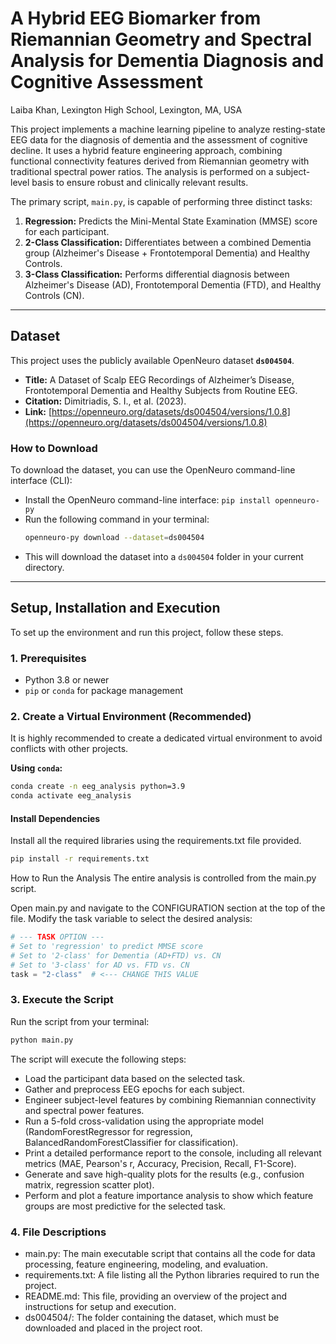 # A Hybrid EEG Biomarker from Riemannian Geometry and Spectral Analysis for Dementia Diagnosis and Cognitive Assessment
Laiba Khan, Lexington High School, Lexington, MA, USA


This project implements a machine learning pipeline to analyze resting-state EEG data for the diagnosis of dementia and the assessment of cognitive decline. It uses a hybrid feature engineering approach, combining functional connectivity features derived from Riemannian geometry with traditional spectral power ratios. The analysis is performed on a subject-level basis to ensure robust and clinically relevant results.

The primary script, `main.py`, is capable of performing three distinct tasks:
1.  **Regression:** Predicts the Mini-Mental State Examination (MMSE) score for each participant.
2.  **2-Class Classification:** Differentiates between a combined Dementia group (Alzheimer's Disease + Frontotemporal Dementia) and Healthy Controls.
3.  **3-Class Classification:** Performs differential diagnosis between Alzheimer's Disease (AD), Frontotemporal Dementia (FTD), and Healthy Controls (CN).

---

## Dataset

This project uses the publicly available OpenNeuro dataset **`ds004504`**.

-   **Title:** A Dataset of Scalp EEG Recordings of Alzheimer’s Disease, Frontotemporal Dementia and Healthy Subjects from Routine EEG.
-   **Citation:** Dimitriadis, S. I., et al. (2023).
-   **Link:** [https://openneuro.org/datasets/ds004504/versions/1.0.8](https://openneuro.org/datasets/ds004504/versions/1.0.8)

### How to Download
To download the dataset, you can use the OpenNeuro command-line interface (CLI):
   - Install the OpenNeuro command-line interface: `pip install openneuro-py`
   - Run the following command in your terminal:
     ```bash
     openneuro-py download --dataset=ds004504
     ```
   - This will download the dataset into a `ds004504` folder in your current directory.

---

## Setup, Installation and Execution

To set up the environment and run this project, follow these steps.

### 1. Prerequisites
- Python 3.8 or newer
- `pip` or `conda` for package management



### 2. Create a Virtual Environment (Recommended)

It is highly recommended to create a dedicated virtual environment to avoid conflicts with other projects.

**Using `conda`:**
```bash
conda create -n eeg_analysis python=3.9
conda activate eeg_analysis
```
#### Install Dependencies

Install all the required libraries using the requirements.txt file provided.

```bash
pip install -r requirements.txt
```

How to Run the Analysis
The entire analysis is controlled from the main.py script.


Open main.py and navigate to the CONFIGURATION section at the top of the file. Modify the task variable to select the desired analysis:

 ```Python
# --- TASK OPTION ---
# Set to 'regression' to predict MMSE score
# Set to '2-class' for Dementia (AD+FTD) vs. CN
# Set to '3-class' for AD vs. FTD vs. CN
task = "2-class"  # <--- CHANGE THIS VALUE
 ```
### 3. Execute the Script

Run the script from your terminal:

```bash
python main.py
```
The script will execute the following steps:

- Load the participant data based on the selected task.
- Gather and preprocess EEG epochs for each subject.
- Engineer subject-level features by combining Riemannian connectivity and spectral power features.
- Run a 5-fold cross-validation using the appropriate model (RandomForestRegressor for regression, BalancedRandomForestClassifier for classification).
- Print a detailed performance report to the console, including all relevant metrics (MAE, Pearson's r, Accuracy, Precision, Recall, F1-Score).
- Generate and save high-quality plots for the results (e.g., confusion matrix, regression scatter plot).
- Perform and plot a feature importance analysis to show which feature groups are most predictive for the selected task.

### 4. File Descriptions
- main.py: The main executable script that contains all the code for data processing, feature engineering, modeling, and evaluation.
- requirements.txt: A file listing all the Python libraries required to run the project.
- README.md: This file, providing an overview of the project and instructions for setup and execution.
- ds004504/: The folder containing the dataset, which must be downloaded and placed in the project root.
